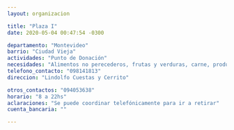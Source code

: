 ```yaml
---
layout: organizacion

title: "Plaza I"
date: 2020-05-04 00:47:54 -0300

departamento: "Montevideo"
barrio: "Ciudad Vieja"
actividades: "Punto de Donación"
necesidades: "Alimentos no perecederos, frutas y verduras, carne, productos sanitarios (tapabocas, guantes, alcohol en gel, detergente,etc), recipientes o tuppers"
telefono_contacto: "098141813"
direccion: "Lindolfo Cuestas y Cerrito"

otros_contactos: "094053638"
horario: "8 a 22hs"
aclaraciones: "Se puede coordinar telefónicamente para ir a retirar"
cuenta_bancaria: ""

---
```

